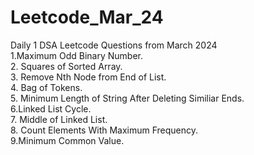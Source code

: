 # Leetcode_Mar_24
Daily 1 DSA Leetcode Questions from March 2024 <br>
1.Maximum Odd Binary Number.<br> 2. Squares of Sorted Array. <br> 3. Remove Nth Node from End of List. <br> 4. Bag of Tokens. <br> 5. Minimum Length of String After Deleting Similiar Ends. <br> 6.Linked List Cycle.
<br> 7. Middle of Linked List. <br> 8. Count Elements With Maximum Frequency. <br> 9.Minimum Common Value.
